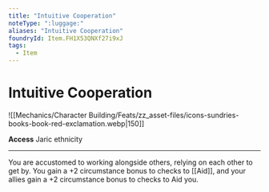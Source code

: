 ```yaml
---
title: "Intuitive Cooperation"
noteType: ":luggage:"
aliases: "Intuitive Cooperation"
foundryId: Item.FH1X53QNXf27i9xJ
tags:
  - Item
---
```


# Intuitive Cooperation
![[Mechanics/Character Building/Feats/zz_asset-files/icons-sundries-books-book-red-exclamation.webp|150]]

**Access** Jaric ethnicity

* * *

You are accustomed to working alongside others, relying on each other to get by. You gain a +2 circumstance bonus to checks to [[Aid]], and your allies gain a +2 circumstance bonus to checks to Aid you.
